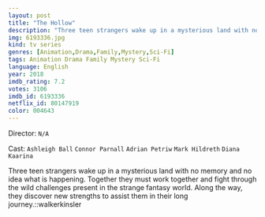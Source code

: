 ```yaml
---
layout: post
title: "The Hollow"
description: "Three teen strangers wake up in a mysterious land with no memory and no idea what is happening. Together they must work together and fight through the wild challenges present in the strange fantasy world. Along the way, they discover new strengths to assist them in their long journey..."
img: 6193336.jpg
kind: tv series
genres: [Animation,Drama,Family,Mystery,Sci-Fi]
tags: Animation Drama Family Mystery Sci-Fi 
language: English
year: 2018
imdb_rating: 7.2
votes: 3106
imdb_id: 6193336
netflix_id: 80147919
color: 004643
---
```

Director: `N/A`  

Cast: `Ashleigh Ball` `Connor Parnall` `Adrian Petriw` `Mark Hildreth` `Diana Kaarina` 

Three teen strangers wake up in a mysterious land with no memory and no idea what is happening. Together they must work together and fight through the wild challenges present in the strange fantasy world. Along the way, they discover new strengths to assist them in their long journey.::walkerkinsler